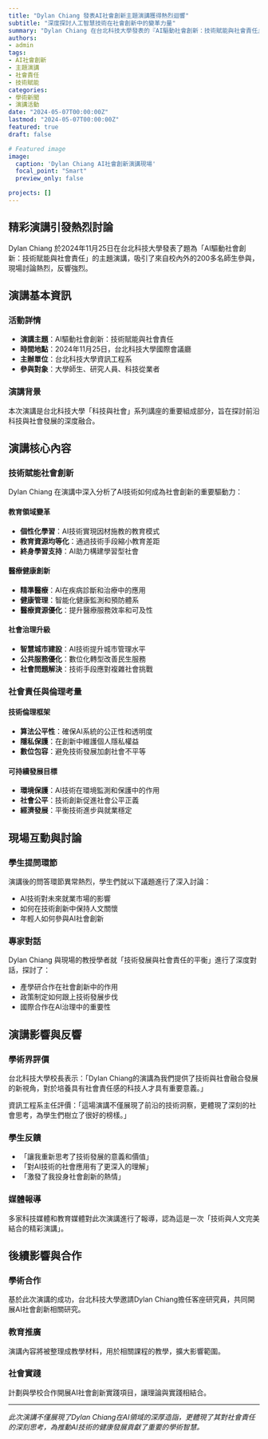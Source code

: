 ```yaml
---
title: "Dylan Chiang 發表AI社會創新主題演講獲得熱烈迴響"
subtitle: "深度探討人工智慧技術在社會創新中的變革力量"
summary: "Dylan Chiang 在台北科技大學發表的『AI驅動社會創新：技術賦能與社會責任』主題演講獲得師生熱烈迴響，深入探討了人工智慧在推動社會進步中的重要作用。"
authors:
- admin
tags:
- AI社會創新
- 主題演講
- 社會責任
- 技術賦能
categories:
- 學術新聞
- 演講活動
date: "2024-05-07T00:00:00Z"
lastmod: "2024-05-07T00:00:00Z"
featured: true
draft: false

# Featured image
image:
  caption: 'Dylan Chiang AI社會創新演講現場'
  focal_point: "Smart"
  preview_only: false

projects: []
---
```


## 精彩演講引發熱烈討論

Dylan Chiang 於2024年11月25日在台北科技大學發表了題為「AI驅動社會創新：技術賦能與社會責任」的主題演講，吸引了來自校內外的200多名師生參與，現場討論熱烈，反響強烈。

## 演講基本資訊

### 活動詳情
- **演講主題**：AI驅動社會創新：技術賦能與社會責任
- **時間地點**：2024年11月25日，台北科技大學國際會議廳
- **主辦單位**：台北科技大學資訊工程系
- **參與對象**：大學師生、研究人員、科技從業者

### 演講背景
本次演講是台北科技大學「科技與社會」系列講座的重要組成部分，旨在探討前沿科技與社會發展的深度融合。

## 演講核心內容

### 技術賦能社會創新
Dylan Chiang 在演講中深入分析了AI技術如何成為社會創新的重要驅動力：

#### 教育領域變革
- **個性化學習**：AI技術實現因材施教的教育模式
- **教育資源均等化**：通過技術手段縮小教育差距
- **終身學習支持**：AI助力構建學習型社會

#### 醫療健康創新
- **精準醫療**：AI在疾病診斷和治療中的應用
- **健康管理**：智能化健康監測和預防體系
- **醫療資源優化**：提升醫療服務效率和可及性

#### 社會治理升級
- **智慧城市建設**：AI技術提升城市管理水平
- **公共服務優化**：數位化轉型改善民生服務
- **社會問題解決**：技術手段應對複雜社會挑戰

### 社會責任與倫理考量

#### 技術倫理框架
- **算法公平性**：確保AI系統的公正性和透明度
- **隱私保護**：在創新中維護個人隱私權益
- **數位包容**：避免技術發展加劇社會不平等

#### 可持續發展目標
- **環境保護**：AI技術在環境監測和保護中的作用
- **社會公平**：技術創新促進社會公平正義
- **經濟發展**：平衡技術進步與就業穩定

## 現場互動與討論

### 學生提問環節
演講後的問答環節異常熱烈，學生們就以下議題進行了深入討論：
- AI技術對未來就業市場的影響
- 如何在技術創新中保持人文關懷
- 年輕人如何參與AI社會創新

### 專家對話
Dylan Chiang 與現場的教授學者就「技術發展與社會責任的平衡」進行了深度對話，探討了：
- 產學研合作在社會創新中的作用
- 政策制定如何跟上技術發展步伐
- 國際合作在AI治理中的重要性

## 演講影響與反響

### 學術界評價
台北科技大學校長表示：「Dylan Chiang的演講為我們提供了技術與社會融合發展的新視角，對於培養具有社會責任感的科技人才具有重要意義。」

資訊工程系主任評價：「這場演講不僅展現了前沿的技術洞察，更體現了深刻的社會思考，為學生們樹立了很好的榜樣。」

### 學生反饋
- 「讓我重新思考了技術發展的意義和價值」
- 「對AI技術的社會應用有了更深入的理解」
- 「激發了我投身社會創新的熱情」

### 媒體報導
多家科技媒體和教育媒體對此次演講進行了報導，認為這是一次「技術與人文完美結合的精彩演講」。

## 後續影響與合作

### 學術合作
基於此次演講的成功，台北科技大學邀請Dylan Chiang擔任客座研究員，共同開展AI社會創新相關研究。

### 教育推廣
演講內容將被整理成教學材料，用於相關課程的教學，擴大影響範圍。

### 社會實踐
計劃與學校合作開展AI社會創新實踐項目，讓理論與實踐相結合。

---

*此次演講不僅展現了Dylan Chiang在AI領域的深厚造詣，更體現了其對社會責任的深刻思考，為推動AI技術的健康發展貢獻了重要的學術智慧。*